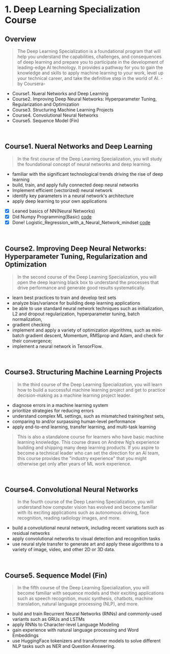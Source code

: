 # 1. Deep Learning Specialization Course
## Overview
> The Deep Learning Specialization is a foundational program that will help you understand the capabilities, challenges, and consequences of deep learning and prepare you to participate in the development of leading-edge AI technology. It provides a pathway for you to gain the knowledge and skills to apply machine learning to your work, level up your technical career, and take the definitive step in the world of AI. -by Coursera-

* Course1. Nueral Networks and Deep Learning
* Course2. Improving Deep Neural Networks: Hyperparameter Tuning, Regularization and Optimization
* Course3. Structuring Machine Learning Projects
* Course4. Convolutional Neural Networks
* Course5. Sequence Model (Fin)
<br>

## Course1. Nueral Networks and Deep Learning
> In the first course of the Deep Learning Specialization, you will study the foundational concept of neural networks and deep learning. 
* familiar with the significant technological trends driving the rise of deep learning
* build, train, and apply fully connected deep neural networks
* Implement efficient (vectorized) neural network
* identify key parameters in a neural network's architecture
* apply deep learning to your own applications

- [x] Leaned basics of NN(Neural Networks)
- [x] Did Numpy Programming(Basic) [code]()
- [x] Done! Logistic_Regression_with_a_Neural_Network_mindset [code]()

<br>

## Course2. Improving Deep Neural Networks: Hyperparameter Tuning, Regularization and Optimization
> In the second course of the Deep Learning Specialization, you will open the deep learning black box to understand the processes that drive performance and generate good results systematically. 
* learn best practices to train and develop test sets  
* analyze bias/variance for building deep learning applications
* be able to use standard neural network techniques such as initialization, L2 and dropout regularization, hyperparameter tuning, batch normalization, 
* gradient checking
* implement and apply a variety of optimization algorithms, such as mini-batch gradient descent, Momentum, RMSprop and Adam, and check for their convergence; 
* implement a neural network in TensorFlow.


<br>

## Course3. Structuring Machine Learning Projects
> In the third course of the Deep Learning Specialization, you will learn how to build a successful machine learning project and get to practice decision-making as a machine learning project leader. 
* diagnose errors in a machine learning system
* prioritize strategies for reducing errors
* understand complex ML settings, such as mismatched training/test sets,
* comparing to and/or surpassing human-level performance
* apply end-to-end learning, transfer learning, and multi-task learning

> This is also a standalone course for learners who have basic machine learning knowledge. This course draws on Andrew Ng’s experience building and shipping many deep learning products. If you aspire to become a technical leader who can set the direction for an AI team, this course provides the "industry experience" that you might otherwise get only after years of ML work experience.

<br>

## Course4. Convolutional Neural Networks
> In the fourth course of the Deep Learning Specialization, you will understand how computer vision has evolved and become familiar with its exciting applications such as autonomous driving, face recognition, reading radiology images, and more.
* build a convolutional neural network, including recent variations such as residual networks
* apply convolutional networks to visual detection and recognition tasks
* use neural style transfer to generate art and apply these algorithms to a variety of image, video, and other 2D or 3D data. 

<br>

## Course5. Sequence Model (Fin)
> In the fifth course of the Deep Learning Specialization, you will become familiar with sequence models and their exciting applications such as speech recognition, music synthesis, chatbots, machine translation, natural language processing (NLP), and more. 
* build and train Recurrent Neural Networks (RNNs) and commonly-used variants such as GRUs and LSTMs
* apply RNNs to Character-level Language Modeling
* gain experience with natural language processing and Word Embeddings
* use HuggingFace tokenizers and transformer models to solve different NLP tasks such as NER and Question Answering.

